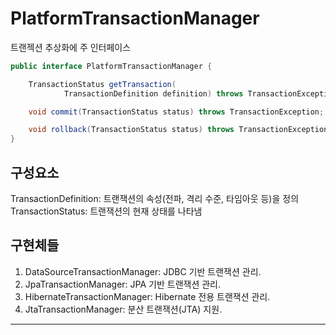 # PlatformTransactionManager
트랜젝션 추상화에 주 인터페이스 

```java
public interface PlatformTransactionManager {

    TransactionStatus getTransaction(
            TransactionDefinition definition) throws TransactionException;

    void commit(TransactionStatus status) throws TransactionException;

    void rollback(TransactionStatus status) throws TransactionException;
}
```
## 구성요소 
TransactionDefinition: 트랜잭션의 속성(전파, 격리 수준, 타임아웃 등)을 정의  
TransactionStatus: 트랜잭션의 현재 상태를 나타냄  

## 구현체들
1. DataSourceTransactionManager: JDBC 기반 트랜잭션 관리.
1. JpaTransactionManager: JPA 기반 트랜잭션 관리.
1. HibernateTransactionManager: Hibernate 전용 트랜잭션 관리.
1. JtaTransactionManager: 분산 트랜잭션(JTA) 지원.

---